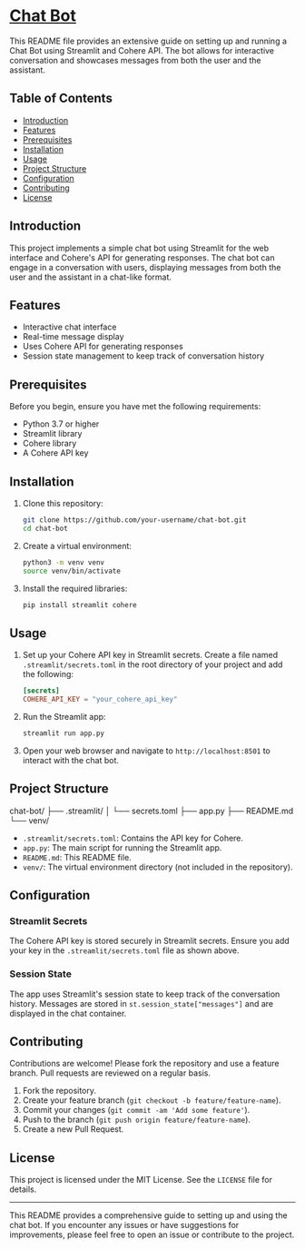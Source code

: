 # [Chat Bot](https://ash956901-chatbot-main-4sbaa2.streamlit.app/)

This README file provides an extensive guide on setting up and running a Chat Bot using Streamlit and Cohere API. The bot allows for interactive conversation and showcases messages from both the user and the assistant.

## Table of Contents

- [Introduction](#introduction)
- [Features](#features)
- [Prerequisites](#prerequisites)
- [Installation](#installation)
- [Usage](#usage)
- [Project Structure](#project-structure)
- [Configuration](#configuration)
- [Contributing](#contributing)
- [License](#license)

## Introduction

This project implements a simple chat bot using Streamlit for the web interface and Cohere's API for generating responses. The chat bot can engage in a conversation with users, displaying messages from both the user and the assistant in a chat-like format.

## Features

- Interactive chat interface
- Real-time message display
- Uses Cohere API for generating responses
- Session state management to keep track of conversation history

## Prerequisites

Before you begin, ensure you have met the following requirements:

- Python 3.7 or higher
- Streamlit library
- Cohere library
- A Cohere API key

## Installation

1. Clone this repository:

    ```bash
    git clone https://github.com/your-username/chat-bot.git
    cd chat-bot
    ```

2. Create a virtual environment:

    ```bash
    python3 -m venv venv
    source venv/bin/activate
    ```

3. Install the required libraries:

    ```bash
    pip install streamlit cohere
    ```

## Usage

1. Set up your Cohere API key in Streamlit secrets. Create a file named `.streamlit/secrets.toml` in the root directory of your project and add the following:

    ```toml
    [secrets]
    COHERE_API_KEY = "your_cohere_api_key"
    ```

2. Run the Streamlit app:

    ```bash
    streamlit run app.py
    ```

3. Open your web browser and navigate to `http://localhost:8501` to interact with the chat bot.

## Project Structure

chat-bot/
├── .streamlit/
│ └── secrets.toml
├── app.py
├── README.md
└── venv/


- `.streamlit/secrets.toml`: Contains the API key for Cohere.
- `app.py`: The main script for running the Streamlit app.
- `README.md`: This README file.
- `venv/`: The virtual environment directory (not included in the repository).

## Configuration

### Streamlit Secrets

The Cohere API key is stored securely in Streamlit secrets. Ensure you add your key in the `.streamlit/secrets.toml` file as shown above.

### Session State

The app uses Streamlit's session state to keep track of the conversation history. Messages are stored in `st.session_state["messages"]` and are displayed in the chat container.

## Contributing

Contributions are welcome! Please fork the repository and use a feature branch. Pull requests are reviewed on a regular basis.

1. Fork the repository.
2. Create your feature branch (`git checkout -b feature/feature-name`).
3. Commit your changes (`git commit -am 'Add some feature'`).
4. Push to the branch (`git push origin feature/feature-name`).
5. Create a new Pull Request.

## License

This project is licensed under the MIT License. See the `LICENSE` file for details.

---

This README provides a comprehensive guide to setting up and using the chat bot. If you encounter any issues or have suggestions for improvements, please feel free to open an issue or contribute to the project.
